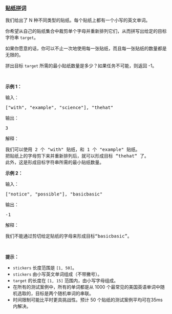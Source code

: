 ### [贴纸拼词](https://leetcode-cn.com/problems/stickers-to-spell-word)

<p>我们给出了 N 种不同类型的贴纸。每个贴纸上都有一个小写的英文单词。</p>

<p>你希望从自己的贴纸集合中裁剪单个字母并重新排列它们，从而拼写出给定的目标字符串 <code>target</code>。</p>

<p>如果你愿意的话，你可以不止一次地使用每一张贴纸，而且每一张贴纸的数量都是无限的。</p>

<p>拼出目标&nbsp;<code>target</code> 所需的最小贴纸数量是多少？如果任务不可能，则返回 -1。</p>

<p>&nbsp;</p>

<p><strong>示例 1：</strong></p>

<p>输入：</p>

<pre>[&quot;with&quot;, &quot;example&quot;, &quot;science&quot;], &quot;thehat&quot;
</pre>

<p>输出：</p>

<pre>3
</pre>

<p>解释：</p>

<pre>我们可以使用 2 个 &quot;with&quot; 贴纸，和 1 个 &quot;example&quot; 贴纸。
把贴纸上的字母剪下来并重新排列后，就可以形成目标 &ldquo;thehat&ldquo; 了。
此外，这是形成目标字符串所需的最小贴纸数量。
</pre>

<p><strong>示例 2：</strong></p>

<p>输入：</p>

<pre>[&quot;notice&quot;, &quot;possible&quot;], &quot;basicbasic&quot;
</pre>

<p>输出：</p>

<pre>-1
</pre>

<p>解释：</p>

<pre>我们不能通过剪切给定贴纸的字母来形成目标&ldquo;basicbasic&rdquo;。
</pre>

<p>&nbsp;</p>

<p><strong>提示：</strong></p>

<ul>
	<li><code>stickers</code> 长度范围是&nbsp;<code>[1, 50]</code>。</li>
	<li><code>stickers</code> 由小写英文单词组成（不带撇号）。</li>
	<li><code>target</code> 的长度在&nbsp;<code>[1, 15]</code>&nbsp;范围内，由小写字母组成。</li>
	<li>在所有的测试案例中，所有的单词都是从 1000 个最常见的美国英语单词中随机选取的，目标是两个随机单词的串联。</li>
	<li>时间限制可能比平时更具挑战性。预计 50 个贴纸的测试案例平均可在35ms内解决。</li>
</ul>

<p>&nbsp;</p>
